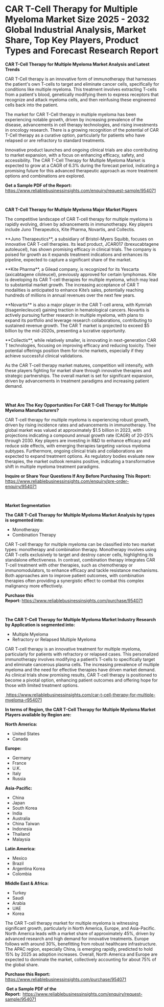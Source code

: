 <p><h1>CAR T-Cell Therapy for Multiple Myeloma Market Size 2025 - 2032 Global Industrial Analysis, Market Share, Top Key Players, Product Types and Forecast Research Report</h1></p><p><strong>CAR T-Cell Therapy for Multiple Myeloma Market Analysis and Latest Trends</strong></p>
<p><p>CAR T-Cell therapy is an innovative form of immunotherapy that harnesses the patient's own T-cells to target and eliminate cancer cells, specifically for conditions like multiple myeloma. This treatment involves extracting T-cells from a patient's blood, genetically modifying them to express receptors that recognize and attack myeloma cells, and then reinfusing these engineered cells back into the patient.</p><p>The market for CAR T-Cell therapy in multiple myeloma has been experiencing notable growth, driven by increasing prevalence of the disease, advancements in cell therapy technologies, and rising investments in oncology research. There is a growing recognition of the potential of CAR T-Cell therapy as a curative option, particularly for patients who have relapsed or are refractory to standard treatments. </p><p>Innovative product launches and ongoing clinical trials are also contributing to market expansion, with a focus on enhancing efficacy, safety, and accessibility. The CAR T-Cell Therapy for Multiple Myeloma Market is expected to grow at a CAGR of 6.3% during the forecast period, indicating a promising future for this advanced therapeutic approach as more treatment options and combinations are explored.</p></p>
<p><strong>Get a Sample PDF of the Report:&nbsp;</strong> <a href="https://www.reliablebusinessinsights.com/enquiry/request-sample/954071?utm_campaign=2924&utm_medium=2&utm_source=Github&utm_content=ia&utm_term=13042025&utm_id=car-t-cell-therapy-for-multiple-myeloma">https://www.reliablebusinessinsights.com/enquiry/request-sample/954071</a></p>
<p>&nbsp;</p>
<p><strong>CAR T-Cell Therapy for Multiple Myeloma Major Market Players</strong></p>
<p><p>The competitive landscape of CAR T-cell therapy for multiple myeloma is rapidly evolving, driven by advancements in immunotherapy. Key players include Juno Therapeutics, Kite Pharma, Novartis, and Collectis.</p><p>**Juno Therapeutics**, a subsidiary of Bristol-Myers Squibb, focuses on innovative CAR T-cell therapies. Its lead product, JCAR017 (brexucabtagene autoleucel), has shown promising efficacy in clinical trials. The company is poised for growth as it expands treatment indications and enhances its pipeline, expected to capture a significant share of the market.</p><p>**Kite Pharma**, a Gilead company, is recognized for its Yescarta (axicabtagene ciloleucel), previously approved for certain lymphomas. Kite is developing its CAR T-cell therapies for multiple myeloma, which may lead to substantial market growth. The increasing acceptance of CAR T modalities is anticipated to enhance Kite’s sales, potentially reaching hundreds of millions in annual revenues over the next few years.</p><p>**Novartis** is also a major player in the CAR T-cell arena, with Kymriah (tisagenlecleucel) gaining traction in hematological cancers. Novartis is actively pursuing further research in multiple myeloma, with plans to expand its portfolio and leverage research collaborations, contributing to sustained revenue growth. The CAR T market is projected to exceed $5 billion by the mid-2020s, presenting a lucrative opportunity.</p><p>**Collectis**, while relatively smaller, is innovating in next-generation CAR T technologies, focusing on improving efficacy and reducing toxicity. Their potential offerings position them for niche markets, especially if they achieve successful clinical validations.</p><p>As the CAR T-cell therapy market matures, competition will intensify, with these players fighting for market share through innovative therapies and strategic partnerships. The overall market is set for significant expansion, driven by advancements in treatment paradigms and increasing patient demand.</p></p>
<p>&nbsp;</p>
<p><strong>What Are The Key Opportunities For CAR T-Cell Therapy for Multiple Myeloma Manufacturers?</strong></p>
<p><p>CAR T-cell therapy for multiple myeloma is experiencing robust growth, driven by rising incidence rates and advancements in immunotherapy. The global market was valued at approximately $1.5 billion in 2023, with projections indicating a compound annual growth rate (CAGR) of 20-25% through 2030. Key players are investing in R&D to enhance efficacy and reduce side effects, with emerging therapies targeting various myeloma subtypes. Furthermore, ongoing clinical trials and collaborations are expected to expand treatment options. As regulatory bodies evaluate new therapies, the market outlook remains positive, indicating a transformative shift in multiple myeloma treatment paradigms.</p></p>
<p><strong>Inquire or Share Your Questions If Any Before Purchasing This Report:</strong> <a href="https://www.reliablebusinessinsights.com/enquiry/pre-order-enquiry/954071?utm_campaign=2924&utm_medium=2&utm_source=Github&utm_content=ia&utm_term=13042025&utm_id=car-t-cell-therapy-for-multiple-myeloma">https://www.reliablebusinessinsights.com/enquiry/pre-order-enquiry/954071</a></p>
<p>&nbsp;</p>
<p><strong>Market Segmentation</strong></p>
<p><strong>The CAR T-Cell Therapy for Multiple Myeloma Market Analysis by types is segmented into:</strong></p>
<p><ul><li>Monotherapy</li><li>Combination Therapy</li></ul></p>
<p><p>CAR T-cell therapy for multiple myeloma can be classified into two market types: monotherapy and combination therapy. Monotherapy involves using CAR T-cells exclusively to target and destroy cancer cells, highlighting its standalone effectiveness. In contrast, combination therapy integrates CAR T-cell treatment with other therapies, such as chemotherapy or immunomodulators, to enhance efficacy and tackle resistance mechanisms. Both approaches aim to improve patient outcomes, with combination therapies often providing a synergistic effect to combat this complex malignancy more effectively.</p></p>
<p><strong>Purchase this Report:&nbsp;</strong><a href="https://www.reliablebusinessinsights.com/purchase/954071?utm_campaign=2924&utm_medium=2&utm_source=Github&utm_content=ia&utm_term=13042025&utm_id=car-t-cell-therapy-for-multiple-myeloma">https://www.reliablebusinessinsights.com/purchase/954071</a></p>
<p>&nbsp;</p>
<p><strong>The CAR T-Cell Therapy for Multiple Myeloma Market Industry Research by Application is segmented into:</strong></p>
<p><ul><li>Multiple Myeloma</li><li>Refractory or Relapsed Multiple Myeloma</li></ul></p>
<p><p>CAR T-cell therapy is an innovative treatment for multiple myeloma, particularly for patients with refractory or relapsed cases. This personalized immunotherapy involves modifying a patient’s T-cells to specifically target and eliminate cancerous plasma cells. The increasing prevalence of multiple myeloma and the need for effective therapies have driven market demand. As clinical trials show promising results, CAR T-cell therapy is positioned to become a pivotal option, enhancing patient outcomes and offering hope for those with limited treatment options.</p></p>
<p><a href="https://www.reliablebusinessinsights.com/car-t-cell-therapy-for-multiple-myeloma-r954071?utm_campaign=2924&utm_medium=2&utm_source=Github&utm_content=ia&utm_term=13042025&utm_id=car-t-cell-therapy-for-multiple-myeloma">&nbsp;https://www.reliablebusinessinsights.com/car-t-cell-therapy-for-multiple-myeloma-r954071</a></p>
<p><strong>In terms of Region, the CAR T-Cell Therapy for Multiple Myeloma Market Players available by Region are:</strong></p>
<p>
    <p> <strong> North America: </strong>
        <ul>
            <li>United States</li>
            <li>Canada</li>
        </ul>
        </p> 
    <p> <strong> Europe: </strong>
        <ul>
            <li>Germany</li>
            <li>France</li>
            <li>U.K.</li>
            <li>Italy</li>
            <li>Russia</li>
        </ul>
        </p> 
    <p> <strong> Asia-Pacific: </strong>
        <ul>
            <li>China</li>
            <li>Japan</li>
            <li>South Korea</li>
            <li>India</li>
            <li>Australia</li>
            <li>China Taiwan</li>
            <li>Indonesia</li>
            <li>Thailand</li>
            <li>Malaysia</li>
        </ul>
        </p> 
    <p> <strong> Latin America: </strong>
        <ul>
            <li>Mexico</li>
            <li>Brazil</li>
            <li>Argentina Korea</li>
            <li>Colombia</li>
        </ul>
        </p> 
    <p> <strong> Middle East & Africa: </strong>
        <ul>
            <li>Turkey</li>
            <li>Saudi</li>
            <li>Arabia</li>
            <li>UAE</li>
            <li>Korea</li>
        </ul>
    </p>
    </p>
<p><p>The CAR T-cell therapy market for multiple myeloma is witnessing significant growth, particularly in North America, Europe, and Asia-Pacific. North America leads with a market share of approximately 45%, driven by advanced research and high demand for innovative treatments. Europe follows with around 30%, benefitting from robust healthcare infrastructure. The APAC region, especially China, is emerging rapidly, predicted to hold 15% by 2025 as adoption increases. Overall, North America and Europe are expected to dominate the market, collectively accounting for about 75% of the global share.</p></p>
<p><strong>Purchase this Report: </strong><a href="https://www.reliablebusinessinsights.com/purchase/954071?utm_campaign=2924&utm_medium=2&utm_source=Github&utm_content=ia&utm_term=13042025&utm_id=car-t-cell-therapy-for-multiple-myeloma">https://www.reliablebusinessinsights.com/purchase/954071</a></p>
<p>&nbsp;<strong>Get a Sample PDF of the Report:&nbsp;&nbsp;</strong><a href="https://www.reliablebusinessinsights.com/enquiry/request-sample/954071?utm_campaign=2924&utm_medium=2&utm_source=Github&utm_content=ia&utm_term=13042025&utm_id=car-t-cell-therapy-for-multiple-myeloma">https://www.reliablebusinessinsights.com/enquiry/request-sample/954071</a></p>
<p><strong></strong></p>
<p><p></p><p></p><p></p></p>